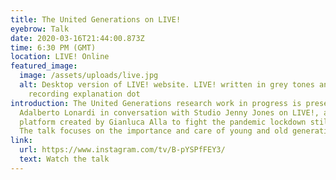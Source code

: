 ```yaml
---
title: The United Generations on LIVE!
eyebrow: Talk
date: 2020-03-16T21:44:00.873Z
time: 6:30 PM (GMT)
location: LIVE! Online
featured_image:
  image: /assets/uploads/live.jpg
  alt: Desktop version of LIVE! website. LIVE! written in grey tones and red
    recording explanation dot
introduction: The United Generations research work in progress is presented by
  Adalberto Lonardi in conversation with Studio Jenny Jones on LIVE!, a digital
  platform created by Gianluca Alla to fight the pandemic lockdown stillness.
  The talk focuses on the importance and care of young and old generations.
link:
  url: https://www.instagram.com/tv/B-pYSPfFEY3/
  text: Watch the talk
---
```


